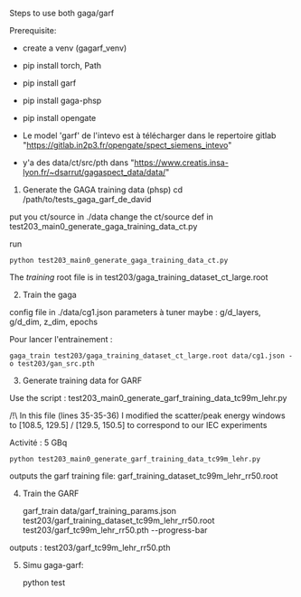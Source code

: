 Steps to use both gaga/garf


Prerequisite: 

- create a venv (gagarf_venv)
- pip install torch, Path
- pip install garf
- pip install gaga-phsp
- pip install opengate


- Le model 'garf' de l'intevo est à télécharger dans le repertoire gitlab "https://gitlab.in2p3.fr/opengate/spect_siemens_intevo"
- y'a des data/ct/src/pth dans "https://www.creatis.insa-lyon.fr/~dsarrut/gagaspect_data/data/"



1) Generate the GAGA training data (phsp)
cd /path/to/tests_gaga_garf_de_david

put you ct/source in ./data
change the ct/source def in test203_main0_generate_gaga_training_data_ct.py

run 

    python test203_main0_generate_gaga_training_data_ct.py

The *training* root file is in test203/gaga_training_dataset_ct_large.root


2) Train the gaga

config file in ./data/cg1.json
parameters à tuner maybe : g/d_layers, g/d_dim, z_dim, epochs

Pour lancer l'entrainement : 

    gaga_train test203/gaga_training_dataset_ct_large.root data/cg1.json -o test203/gan_src.pth


3) Generate training data for GARF

Use the script : test203_main0_generate_garf_training_data_tc99m_lehr.py

/!\ In this file (lines 35-35-36) I modified the scatter/peak energy windows to [108.5, 129.5] / [129.5, 150.5] to correspond to our IEC experiments

Activité : 5 GBq

    python test203_main0_generate_garf_training_data_tc99m_lehr.py

outputs the garf training file: garf_training_dataset_tc99m_lehr_rr50.root


4) Train the GARF


    garf_train data/garf_training_params.json test203/garf_training_dataset_tc99m_lehr_rr50.root test203/garf_tc99m_lehr_rr50.pth --progress-bar

outputs : test203/garf_tc99m_lehr_rr50.pth


5) Simu gaga-garf: 


    python test
